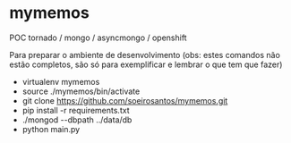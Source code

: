 mymemos
=======

POC tornado / mongo / asyncmongo / openshift

Para preparar o ambiente de desenvolvimento 
(obs: estes comandos não estão completos, são só para exemplificar e lembrar o que tem que fazer)

- virtualenv mymemos
- source ./mymemos/bin/activate
- git clone https://github.com/soeirosantos/mymemos.git
- pip install -r requirements.txt 
- ./mongod --dbpath ../data/db
- python main.py